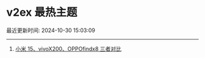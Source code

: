 # v2ex 最热主题

最近更新时间: 2024-10-30 15:03:09

--- 
1. [小米 15、vivoX200、OPPOfindx8 三者对比](https://www.v2ex.com/t/1084805) 
